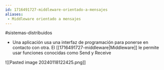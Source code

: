 ```yaml
---
id: 1716491727-middleware-orientado-a-mensajes
aliases:
 - Middleware orientado a mensajes
---
```


#sistemas-distribuidos 

- Una aplicación usa una interfaz de programación para ponerse en contacto con otra. El [[1716491727-middleware|Middleware]] le permite usar funciones conocidas como Send y Receive 

![[Pasted image 20240118122425.png]]
